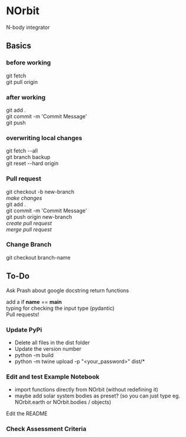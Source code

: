 # NOrbit
N-body integrator

## Basics
### before working
git fetch\
git pull origin
### after working
git add . \
git commit -m 'Commit Message' \
git push
### overwriting local changes
git fetch --all \
git branch backup \
git reset --hard origin
### Pull request
git checkout -b new-branch \
*make changes* \
git add . \
git commit -m 'Commit Message' \
git push origin new-branch \
*create pull request* \
*merge pull request*
### Change Branch
git checkout branch-name

## To-Do
Ask Prash about google docstring return functions 

add a if __name__ == __main__ \
typing for checking the input type (pydantic) \
Pull requests! 

### Update PyPi 
 - Delete all files in the dist folder
 - Update the version number
 - python -m build
 - python -m twine upload -p "<your_password>" dist/*

### Edit and test Example Notebook 
 - import functions directly from NOrbit (without redefining it)
 - maybe add solar system bodies as preset? (so you can just type eg. NOrbit.earth or NOrbit.bodies / objects)

Edit the README 
### Check Assessment Criteria
